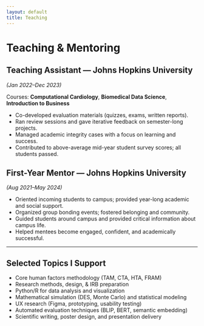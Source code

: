 ```yaml
---
layout: default
title: Teaching
---
```


# Teaching & Mentoring

## Teaching Assistant — Johns Hopkins University
*(Jan 2022–Dec 2023)*

Courses: **Computational Cardiology**, **Biomedical Data Science**, **Introduction to Business**
- Co-developed evaluation materials (quizzes, exams, written reports).  
- Ran review sessions and gave iterative feedback on semester-long projects.  
- Managed academic integrity cases with a focus on learning and success.  
- Contributed to above-average mid-year student survey scores; all students passed.

## First-Year Mentor — Johns Hopkins University 
*(Aug 2021–May 2024)*
- Oriented incoming students to campus; provided year-long academic and social support.  
- Organized group bonding events; fostered belonging and community.  
- Guided students around campus and provided critical information about campus life.
- Helped mentees become engaged, confident, and academically successful.

---

## Selected Topics I Support
- Core human factors methodology (TAM, CTA, HTA, FRAM)  
- Research methods, design, & IRB preparation  
- Python/R for data analysis and visualization  
- Mathematical simulation (DES, Monte Carlo) and statistical modeling 
- UX research (Figma, prototyping, usability testing)  
- Automated evaluation techniques (BLIP, BERT, semantic embedding)
- Scientific writing, poster design, and presentation delivery